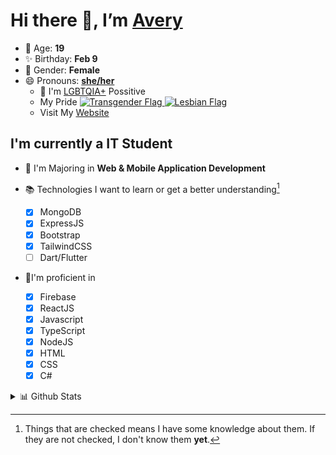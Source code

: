 # Hi there 👋, I’m [Avery][website]

- 🌸 Age: **19**
- ✨ Birthday: **Feb 9**
- 🎨 Gender: **Female**
- 😄 Pronouns: **[she/her][pronounspage]**
  - 🌈 I'm [LGBTQIA+][lgbt-foundation] Possitive
  - <div class="Flags">
      <span>My Pride</span>
      <a href="https://en.pronouns.page/dictionary/terminology#transgender">
        <img src="https://pronouns.page/flags/Transgender.png" alt="Transgender Flag" height="15px"/>
      </a>
      <a href="https://en.pronouns.page/dictionary/terminology#lesbian">
      <img src="https://pronouns.page/flags/Lesbian.png" alt="Lesbian Flag" height="15px"/>
      </a>
    </div>
  - Visit My [Website][website]

## I'm currently a IT Student

- 📌 I'm Majoring in **Web & Mobile Application Development**
- 📚 Technologies I want to learn or get a better understanding[^1]

  - [x] MongoDB
  - [x] ExpressJS
  - [x] Bootstrap
  - [x] TailwindCSS
  - [ ] Dart/Flutter

- 🎉I'm proficient in

  - [X] Firebase
  - [x] ReactJS
  - [x] Javascript
  - [x] TypeScript
  - [x] NodeJS
  - [x] HTML
  - [x] CSS
  - [x] C#

<details>
  <summary>
    📊 Github Stats
  </summary>

<!--START_SECTION:waka-->
![Code Time](http://img.shields.io/badge/Code%20Time-518%20hrs-blue)

![Profile Views](http://img.shields.io/badge/Profile%20Views-1-blue)

**🐱 My GitHub Data** 

> 🏆 604 Contributions in the Year 2022
 > 
> 📦 117.7 kB Used in GitHub's Storage 
 > 
> 💼 Opted to Hire
 > 
> 📜 27 Public Repositories 
 > 
> 🔑 25 Private Repositories  
 > 
**I'm a Night 🦉** 

```text
🌞 Morning    42 commits     ██░░░░░░░░░░░░░░░░░░░░░░░   10.66% 
🌆 Daytime    146 commits    █████████░░░░░░░░░░░░░░░░   37.06% 
🌃 Evening    166 commits    ██████████░░░░░░░░░░░░░░░   42.13% 
🌙 Night      40 commits     ██░░░░░░░░░░░░░░░░░░░░░░░   10.15%

```
📅 **I'm Most Productive on Thursday** 

```text
Monday       62 commits     ████░░░░░░░░░░░░░░░░░░░░░   15.74% 
Tuesday      54 commits     ███░░░░░░░░░░░░░░░░░░░░░░   13.71% 
Wednesday    54 commits     ███░░░░░░░░░░░░░░░░░░░░░░   13.71% 
Thursday     91 commits     █████░░░░░░░░░░░░░░░░░░░░   23.1% 
Friday       52 commits     ███░░░░░░░░░░░░░░░░░░░░░░   13.2% 
Saturday     38 commits     ██░░░░░░░░░░░░░░░░░░░░░░░   9.64% 
Sunday       43 commits     ██░░░░░░░░░░░░░░░░░░░░░░░   10.91%

```


📊 **This Week I Spent My Time On** 

```text
⌚︎ Time Zone: America/Halifax

💬 Programming Languages: 
JavaScript               11 hrs 45 mins      ██████████░░░░░░░░░░░░░░░   43.01% 
C#                       4 hrs 48 mins       ████░░░░░░░░░░░░░░░░░░░░░   17.56% 
TypeScript               2 hrs 12 mins       ██░░░░░░░░░░░░░░░░░░░░░░░   8.08% 
Other                    1 hr 30 mins        █░░░░░░░░░░░░░░░░░░░░░░░░   5.5% 
Java                     1 hr 29 mins        █░░░░░░░░░░░░░░░░░░░░░░░░   5.46%

🔥 Editors: 
VS Code                  19 hrs 8 mins       █████████████████░░░░░░░░   70.0% 
Visual Studio            6 hrs 41 mins       ██████░░░░░░░░░░░░░░░░░░░   24.44% 
IntelliJ                 1 hr 31 mins        █░░░░░░░░░░░░░░░░░░░░░░░░   5.56%

🐱‍💻 Projects: 
slay                     6 hrs 13 mins       █████░░░░░░░░░░░░░░░░░░░░   22.74% 
EmpMaintenance           4 hrs 53 mins       ████░░░░░░░░░░░░░░░░░░░░░   17.89% 
slay-bot                 3 hrs 16 mins       ███░░░░░░░░░░░░░░░░░░░░░░   11.96% 
3-advjs-assignment-3-Aver2 hrs 58 mins       ██░░░░░░░░░░░░░░░░░░░░░░░   10.88% 
NodeExpressRESTAPI       1 hr 39 mins        █░░░░░░░░░░░░░░░░░░░░░░░░   6.09%

💻 Operating System: 
Windows                  27 hrs 21 mins      █████████████████████████   100.0%

```

**I Mostly Code in JavaScript** 

```text
JavaScript               24 repos            ███████████░░░░░░░░░░░░░░   45.28% 
TypeScript               7 repos             ███░░░░░░░░░░░░░░░░░░░░░░   13.21% 
C#                       6 repos             ██░░░░░░░░░░░░░░░░░░░░░░░   11.32% 
HTML                     3 repos             █░░░░░░░░░░░░░░░░░░░░░░░░   5.66% 
Shell                    3 repos             █░░░░░░░░░░░░░░░░░░░░░░░░   5.66%

```


**Timeline**

![Chart not found](https://raw.githubusercontent.com/Avery-Rose/Avery-Rose/main/charts/bar_graph.png) 


 Last Updated on 17/10/2022 19:11:41 UTC
<!--END_SECTION:waka-->

</details>



[^1]:
    Things that are checked means I have some knowledge about them.
    If they are not checked, I don't know them **yet**.

[//]: <> (Links)

[wakatime-profile]: https://wakatime.com/@Averyyyyyyyy
[pronouns-definitions]: https://en.pronouns.page/she/her
[pronounspage]: https://pronouns.page/@cattgirlava
[lgbt-foundation]: https://lgbt.foundation/
[website]: https://avarose.dev/
[alexandres-badge-repo]: https://github.com/alexandresanlim/Badges4-README.md-Profile
